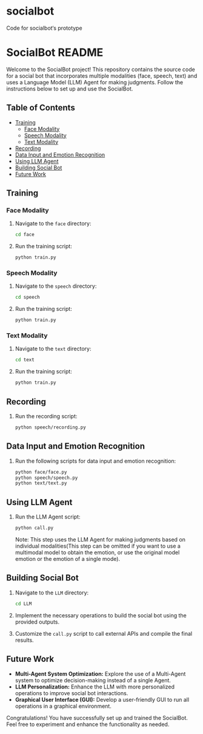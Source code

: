 # socialbot
Code for socialbot‘s prototype

# SocialBot README

Welcome to the SocialBot project! This repository contains the source code for a social bot that incorporates multiple modalities (face, speech, text) and uses a Language Model (LLM) Agent for making judgments. Follow the instructions below to set up and use the SocialBot.

## Table of Contents
- [Training](#training)
  - [Face Modality](#face-modality)
  - [Speech Modality](#speech-modality)
  - [Text Modality](#text-modality)
- [Recording](#recording)
- [Data Input and Emotion Recognition](#data-input-and-emotion-recognition)
- [Using LLM Agent](#using-llm-agent)
- [Building Social Bot](#building-social-bot)
- [Future Work](#future-work)

## Training

### Face Modality

1. Navigate to the `face` directory:
   ```bash
   cd face
   ```

2. Run the training script:
   ```bash
   python train.py
   ```

### Speech Modality

1. Navigate to the `speech` directory:
   ```bash
   cd speech
   ```

2. Run the training script:
   ```bash
   python train.py
   ```

### Text Modality

1. Navigate to the `text` directory:
   ```bash
   cd text
   ```

2. Run the training script:
   ```bash
   python train.py
   ```

## Recording

1. Run the recording script:
   ```bash
   python speech/recording.py
   ```

## Data Input and Emotion Recognition

1. Run the following scripts for data input and emotion recognition:
   ```bash
   python face/face.py
   python speech/speech.py
   python text/text.py
   ```

## Using LLM Agent

1. Run the LLM Agent script:
   ```bash
   python call.py
   ```

   Note: This step uses the LLM Agent for making judgments based on individual modalities(This step can be omitted if you want to use a multimodal model to obtain the emotion, or use the original model emotion or the emotion of a single mode).

## Building Social Bot

1. Navigate to the `LLM` directory:
   ```bash
   cd LLM
   ```

2. Implement the necessary operations to build the social bot using the provided outputs.

3. Customize the `call.py` script to call external APIs and compile the final results.

## Future Work

- **Multi-Agent System Optimization:** Explore the use of a Multi-Agent system to optimize decision-making instead of a single Agent.
- **LLM Personalization:** Enhance the LLM with more personalized operations to improve social bot interactions.
- **Graphical User Interface (GUI):** Develop a user-friendly GUI to run all operations in a graphical environment.

Congratulations! You have successfully set up and trained the SocialBot. Feel free to experiment and enhance the functionality as needed.
